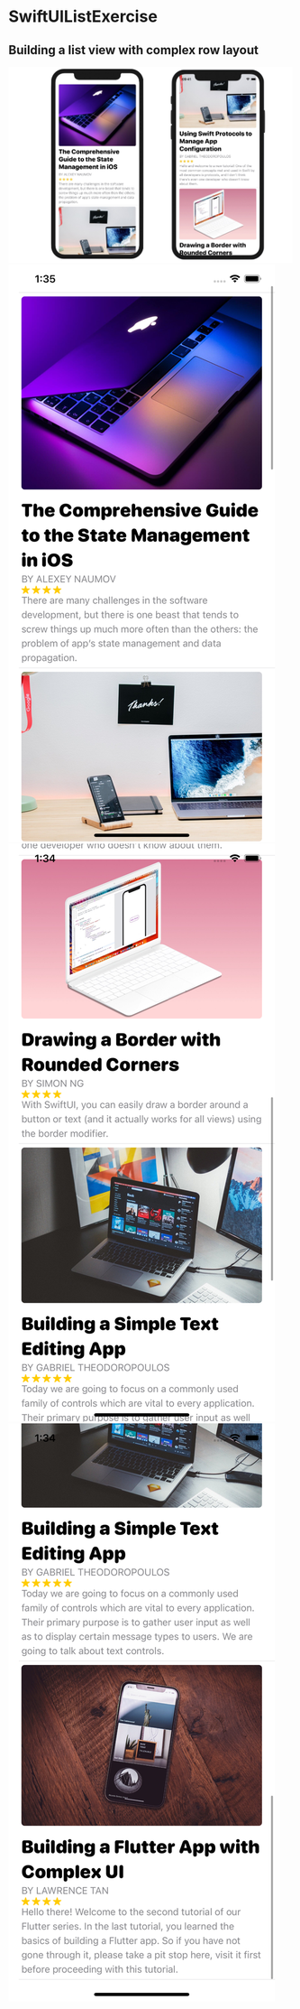 # SwiftUIListExercise

## Building a list view with complex row layout

<img src="https://github.com/obadasemary/SwiftUIListExercise/blob/main/swiftui-list-13.jpg" alt="HTML5 Icon">

<img src="https://github.com/obadasemary/SwiftUIListExercise/blob/main/SwiftUIListExercise_1.png" alt="HTML5 Icon">
<img src="https://github.com/obadasemary/SwiftUIListExercise/blob/main/SwiftUIListExercise_2.png" alt="HTML5 Icon">
<img src="https://github.com/obadasemary/SwiftUIListExercise/blob/main/SwiftUIListExercise_3.png" alt="HTML5 Icon">

